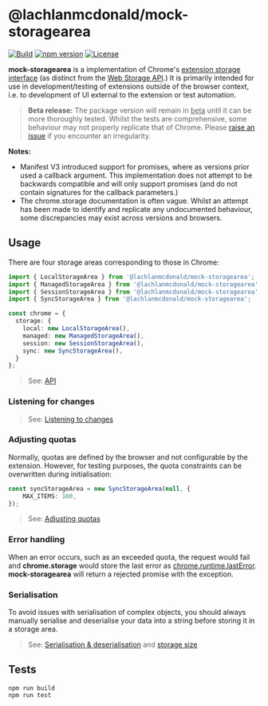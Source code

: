 # @lachlanmcdonald/mock-storagearea

[![Build](https://github.com/lachlanmcdonald/mock-storagearea/actions/workflows/build.yml/badge.svg?branch=main)][build-link] [![npm version](https://badge.fury.io/js/%40lachlanmcdonald%2Fmock-storagearea.svg)][package-link] [![License](https://img.shields.io/badge/License-MIT-blue.svg)][license-link] 

__mock-storagearea__ is a implementation of Chrome's [extension storage interface](StorageArea) (as distinct from the [Web Storage API](https://developer.mozilla.org/en-US/docs/Web/API/Web_Storage_API).) It is primarily intended for use in development/testing of extensions outside of the browser context, i.e. to development of UI external to the extension or test automation.

> __Beta release:__ The package version will remain in <u>beta</u> until it can be more thoroughly tested. Whilst the tests are comprehensive, some behaviour may not properly replicate that of Chrome. Please [raise an issue](https://github.com/lachlanmcdonald/mock-storagearea/issues) if you encounter an irregularity.

__Notes:__ 

- Manifest V3 introduced support for promises, where as versions prior used a callback argument. This implementation does not attempt to be backwards compatible and will only support promises (and do not contain signatures for the callback parameters.)
- The chrome.storage documentation is often vague. Whilst an attempt has been made to identify and replicate any undocumented behaviour, some discrepancies may exist across versions and browsers.

## Usage

There are four storage areas corresponding to those in Chrome:

```ts
import { LocalStorageArea } from '@lachlanmcdonald/mock-storagearea';
import { ManagedStorageArea } from '@lachlanmcdonald/mock-storagearea';
import { SessionStorageArea } from '@lachlanmcdonald/mock-storagearea';
import { SyncStorageArea } from '@lachlanmcdonald/mock-storagearea';

const chrome = {
  storage: {
    local: new LocalStorageArea(),
    managed: new ManagedStorageArea(),
    session: new SessionStorageArea(),
    sync: new SyncStorageArea(),
  }
};
```

> See: [API]

### Listening for changes

> See: [Listening to changes](https://github.com/lachlanmcdonald/mock-storagearea/wiki/Listening-to-changes)

### Adjusting quotas

Normally, quotas are defined by the browser and not configurable by the extension. However, for testing purposes, the quota constraints can be overwritten during initialisation:

```ts
const syncStorageArea = new SyncStorageArea(null, {
	MAX_ITEMS: 100,
});
```

> See: [Adjusting quotas](https://github.com/lachlanmcdonald/mock-storagearea/wiki/Adjusting-quotas)

### Error handling

When an error occurs, such as an exceeded quota, the request would fail and __chrome.storage__ would store the last error as [chrome.runtime.lastError](https://developer.chrome.com/docs/extensions/reference/runtime/#property-lastError). __mock-storagearea__ will return a rejected promise with the exception.

### Serialisation

To avoid issues with serialisation of complex objects, you should always manually serialise and deserialise your data into a string before storing it in a storage area.

> See: [Serialisation & deserialisation](https://github.com/lachlanmcdonald/mock-storagearea/wiki/Serialisation-&-deserialisation) and [storage size](https://github.com/lachlanmcdonald/mock-storagearea/wiki/Storage-size)

## Tests

```shell
npm run build
npm run test
```

[build-link]: https://github.com/lachlanmcdonald/mock-storagearea/actions
[package-link]: https://www.npmjs.com/package/@lachlanmcdonald/mock-storagearea
[license-link]: https://github.com/lachlanmcdonald/mock-storagearea/blob/main/LICENSE
[API]: https://github.com/lachlanmcdonald/mock-storagearea/wiki/API
[StorageArea]: https://developer.chrome.com/docs/extensions/reference/storage/
